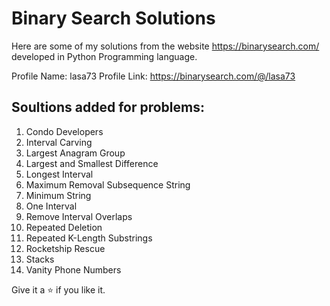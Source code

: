 # Binary Search Solutions

Here are some of my solutions from the website https://binarysearch.com/ developed in Python Programming language.

Profile Name: lasa73
Profile Link: https://binarysearch.com/@/lasa73

## Soultions added for problems:

1. Condo Developers
2. Interval Carving
3. Largest Anagram Group
4. Largest and Smallest Difference
5. Longest Interval
6. Maximum Removal Subsequence String
7. Minimum String
8. One Interval
10. Remove Interval Overlaps
11. Repeated Deletion
12. Repeated K-Length Substrings
13. Rocketship Rescue
14. Stacks
15. Vanity Phone Numbers

Give it a :star: if you like it.